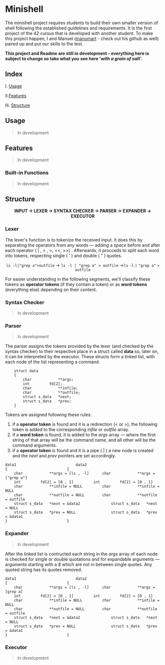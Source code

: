 # Minishell

The minishell project requires students to build their own smaller version of shell following the established guidelines and requirements. It is the first project of the 42 cursus that is developed with another student. To make this project happen, I and Manuel ([manumart](https://github.com/manuelm-git) - check out his github as well) paired up and put our skills to the test.

**This project and Readme are still in development - everything here is subject to change so take what you see here '*with a grain of salt*'.**

## Index
I. [Usage](#usage)

II.[Features](#features)

III. [Structure](#structure)

## Usage
>In development
## Features
>In development
### Built-in Functions
>In development
## Structure
<div  align="center"> <strong>
INPUT → LEXER → SYNTAX CHECKER → PARSER → EXPANDER  → EXECUTOR
</strong> </div>

### Lexer
The lexer's function is to tokenize the received input. It does this by separating the operators from any words — adding a *space* before and after each operator ( | , < , >, <<, >>) . Afterwards, it procceds to split each word into tokens, respecting single ( ' ) and double ( " ) quotes.
<div  align="center">

`ls -l|"grep a">outfile` → `ls -l | "grep a" > outfile` →`ls`  `-l`  `|`  `"grep a"`  `>`  `outfile`

</div>

For easier understanding in the following segments, we'll classify these tokens as **operator tokens** (if they contain a token) or as **word tokens** (everything else) depending on their content.

### Syntax Checker

>In development

### Parser
>In development

The parser assigns the tokens provided by the lexer (and checked by the syntax checker) to their respective place in a struct called **data** so, later on, it can be interpreted by the executor. These structs form a linked list, with each node of the list representing a command.

```
    struct data
    {
    	char			**args;
    	int			fd[2];
    	char			**infile;
    	char			**outfile;
    	struct s_data	*next;
    	struct s_data	*prev;
    }	
```
Tokens are assigned following these rules:
 1. if a **operator token** is found and it is a redirection (< or >), the following token is added to the corresponding *infile* or *outfile* array.
 2. if a **word token** is found, it is added to the *args* array — where the first string of that array will be the command name, and all other will be the command arguments.
 3. if a **operator token** is found and it is a pipe ( | ) a new node is created and the *next* and *prev* pointers are set accordingly.
```
data1							data2
{							{
	char			**args = [ls , -l]		char			**args = ["grep a"]
	int			fd[2] = [0 , 1]			int			fd[2] = [0 , 1]
	char			**infile = NULL			char			**infile = NULL
	char			**outfile = NULL		char			**outfile = outfile
	struct s_data	*next = &data2				struct s_data	*next = NULL
	struct s_data	*prev = NULL				struct s_data	*prev = &data1
}							}	
```
### Expander
>In development

After the linked list is contructed each string in the *args* array of each node is checked for single or double quotations and for expandable arguments — arguments starting with a *$* which are not in between single quotes.
Any quoted string has its quotes removed.

```
data1							data2
{							{
	char			**args = [ls , -l]		char			**args = [grep a]
	int			fd[2] = [0 , 1]			int			fd[2] = [0 , 1]
	char			**infile = NULL			char			**infile = NULL
	char			**outfile = NULL		char			**outfile = outfile
	struct s_data	*next = &data2				struct s_data	*next = NULL
	struct s_data	*prev = NULL				struct s_data	*prev = &data1
}							}	
```

### Executor
>In development
